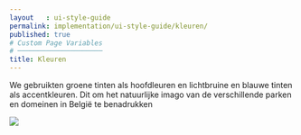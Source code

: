 ```yaml
---
layout   : ui-style-guide
permalink: implementation/ui-style-guide/kleuren/
published: true
# Custom Page Variables
# ─────────────────────
title: Kleuren
---
```

<p class="top">We gebruikten groene tinten als hoofdleuren en lichtbruine en blauwe tinten als accentkleuren. Dit om het natuurlijke imago van de verschillende parken en domeinen in België te benadrukken</p>
<img src="../../../assets/images/kleur.png">
